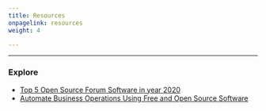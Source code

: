 ```yaml
---
title: Resources
onpagelink: resources
weight: 4

---
```


- - - - - -

### Explore

- [Top 5 Open Source Forum Software in year 2020](https://blog.containerize.com/2020/10/09/top-5-open-source-forum-software-in-year-2020/ "Top 5 Open Source Forum Software in year 2020")
- [Automate Business Operations Using Free and Open Source Software](https://blog.containerize.com/2020/08/27/automate-business-operations-using-open-source-software/ "Automate Business Operations Using Free and Open Source Software")